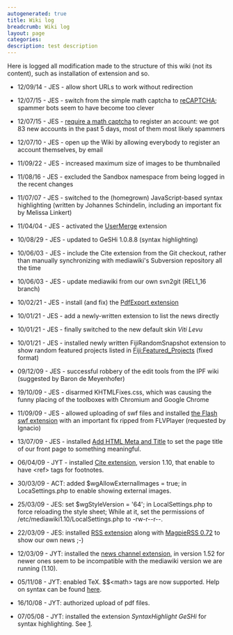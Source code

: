 ```yaml
---
autogenerated: true
title: Wiki log
breadcrumb: Wiki log
layout: page
categories: 
description: test description
---
```


Here is logged all modification made to the structure of this wiki (not its content), such as installation of extension and so.

-   12/09/14 - JES - allow short URLs to work without redirection

<!-- -->

-   12/07/15 - JES - switch from the simple math captcha to [reCAPTCHA](http://www.mediawiki.org/wiki/Extension:ConfirmEdit#ReCaptcha); spammer bots seem to have become too clever

<!-- -->

-   12/07/15 - JES - [require a math captcha](http://www.mediawiki.org/wiki/Extension:ConfirmEdit) to register an account: we got 83 new accounts in the past 5 days, most of them most likely spammers

<!-- -->

-   12/07/10 - JES - open up the Wiki by allowing everybody to register an account themselves, by email

<!-- -->

-   11/09/22 - JES - increased maximum size of images to be thumbnailed

<!-- -->

-   11/08/16 - JES - excluded the Sandbox namespace from being logged in the recent changes

<!-- -->

-   11/07/07 - JES - switched to the (homegrown) JavaScript-based syntax highlighting (written by Johannes Schindelin, including an important fix by Melissa Linkert)

<!-- -->

-   11/04/04 - JES - activated the [UserMerge](http://www.mediawiki.org/wiki/Extension:User_Merge_and_Delete) extension

<!-- -->

-   10/08/29 - JES - updated to GeSHi 1.0.8.8 (syntax highlighting)

<!-- -->

-   10/06/03 - JES - include the Cite extension from the Git checkout, rather than manually synchronizing with mediawiki's Subversion repository all the time

<!-- -->

-   10/06/03 - JES - update mediawiki from our own svn2git (REL1\_16 branch)

<!-- -->

-   10/02/21 - JES - install (and fix) the [PdfExport extension](Special_PdfPrint )

<!-- -->

-   10/01/21 - JES - add a newly-written extension to list the news directly

<!-- -->

-   10/01/21 - JES - finally switched to the new default skin *Viti Levu*

<!-- -->

-   10/01/21 - JES - installed newly written FijiRandomSnapshot extension to show random featured projects listed in [Fiji:Featured\_Projects](Fiji_Featured_Projects ) (fixed format)

<!-- -->

-   09/12/09 - JES - successful robbery of the edit tools from the IPF wiki (suggested by Baron de Meyenhofer)

<!-- -->

-   19/10/09 - JES - disarmed KHTMLFixes.css, which was causing the funny placing of the toolboxes with Chromium and Google Chrome

<!-- -->

-   11/09/09 - JES - allowed uploading of swf files and installed [the Flash swf extension](http://www.mediawiki.org/wiki/Extension:Flash_swf) with an important fix ripped from FLVPlayer (requested by Ignacio)

<!-- -->

-   13/07/09 - JES - installed [Add HTML Meta and Title](http://www.mediawiki.org/wiki/Extension:Add_HTML_Meta_and_Title) to set the page title of our front page to something meaningful.

<!-- -->

-   06/04/09 - JYT - installed [Cite extension](http://www.mediawiki.org/wiki/Extension:Cite/Cite.php), version 1.10, that enable to have &lt;ref&gt; tags for footnotes.

<!-- -->

-   30/03/09 - ACT: added $wgAllowExternalImages = true; in LocaSettings.php to enable showing external images.

<!-- -->

-   25/03/09 - JES: set $wgStyleVersion = '64'; in LocalSettings.php to force reloading the style sheet; While at it, set the permissions of /etc/mediawiki1.10/LocalSettings.php to -rw-r--r--.

<!-- -->

-   22/03/09 - JES: installed [RSS extension](http://www.mediawiki.org/wiki/Extension:RSS) along with [MagpieRSS 0.72](https://sourceforge.net/project/showfiles.php?group_id=55691) to show our own news ;-)

<!-- -->

-   12/03/09 - JYT: installed the [news channel extension](http://www.mediawiki.org/wiki/Extension:News_Channel), in version 1.52 for newer ones seem to be incompatible with the mediawiki version we are running (1.10).

<!-- -->

-   05/11/08 - JYT: enabled TeX. $$&lt;math&gt; tags are now supported. Help on syntax can be found [here](http://meta.wikimedia.org/wiki/Help:Formula).

<!-- -->

-   16/10/08 - JYT: authorized upload of pdf files.

<!-- -->

-   07/05/08 - JYT: installed the extension *SyntaxHighlight GeSHi* for syntax highlighting. See [1](http://www.mediawiki.org/wiki/Extension:SyntaxHighlight_GeSHi).
